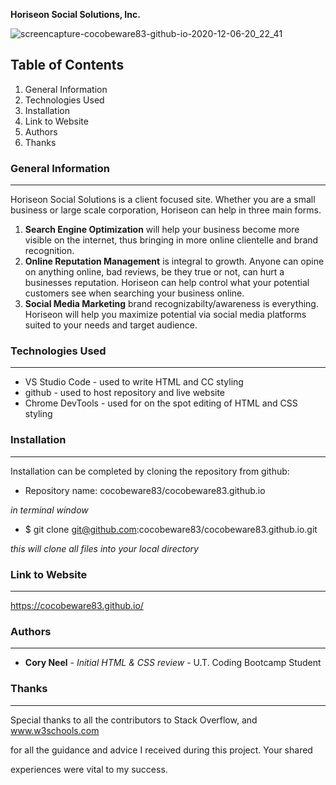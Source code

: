 **Horiseon Social Solutions, Inc.**

![screencapture-cocobeware83-github-io-2020-12-06-20_22_41](https://user-images.githubusercontent.com/72768374/101302296-de8efb80-3800-11eb-83f8-e8cc86db0917.png)


## Table of Contents
1. General Information
2. Technologies Used
3. Installation
4. Link to Website
5. Authors
6. Thanks

### General Information
***
Horiseon Social Solutions is a client focused site.  Whether you are a small business or large scale corporation, Horiseon can help in three main forms.

1. **Search Engine Optimization** will help your business become more visible on the internet, thus bringing in more online clientelle and brand recognition.
2. **Online Reputation Management** is integral to growth.  Anyone can opine on anything online, bad reviews, be they true or not, can hurt a businesses reputation.  Horiseon can help control what your potential customers see when searching your business online.
3. **Social Media Marketing** brand recognizabilty/awareness is everything.  Horiseon will help you maximize potential via social media platforms suited to your needs and target audience.

### Technologies Used
***
* VS Studio Code - used to write HTML and CC styling
* github - used to host repository and live website
* Chrome DevTools - used for on the spot editing of HTML and CSS styling

### Installation
***
Installation can be completed by cloning the repository from github:

* Repository name: cocobeware83/cocobeware83.github.io

_in terminal window_

* $ git clone git@github.com:cocobeware83/cocobeware83.github.io.git

_this will clone all files into your local directory_

### Link to Website
***
https://cocobeware83.github.io/

### Authors
***
* **Cory Neel** - _Initial HTML & CSS review_ - U.T. Coding Bootcamp Student

### Thanks
***
Special thanks to all the contributors to Stack Overflow, and www.w3schools.com

for all the guidance and advice I received during this project. Your shared

experiences were vital to my success.








